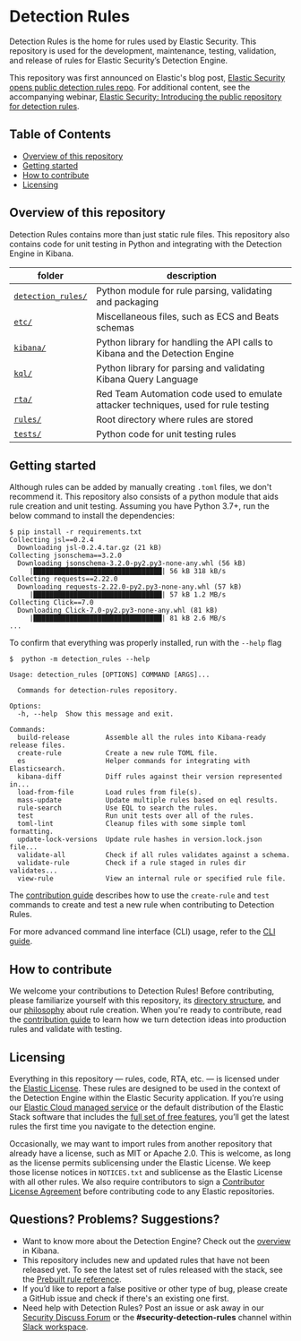 # Detection Rules

Detection Rules is the home for rules used by Elastic Security. This repository is used for the development, maintenance, testing, validation, and release of rules for Elastic Security’s Detection Engine.

This repository was first announced on Elastic's blog post, [Elastic Security opens public detection rules repo](https://elastic.co/blog/elastic-security-opens-public-detection-rules-repo). For additional content, see the accompanying webinar, [Elastic Security: Introducing the public repository for detection rules](https://www.elastic.co/webinars/introducing-the-public-repository-for-detection-rules).


## Table of Contents
- [Overview of this repository](#overview-of-this-repository)
- [Getting started](#getting-started)
- [How to contribute](#how-to-contribute)
- [Licensing](#licensing)


## Overview of this repository

Detection Rules contains more than just static rule files. This repository also contains code for unit testing in Python and integrating with the Detection Engine in Kibana.

| folder                                |  description                                                                        |
|-------------------------------------- |------------------------------------------------------------------------------------ |
| [`detection_rules/`](detection_rules) | Python module for rule parsing, validating and packaging                            |
| [`etc/`](etc)                         | Miscellaneous files, such as ECS and Beats schemas                                  |
| [`kibana/`](kibana)                   | Python library for handling the API calls to Kibana and the Detection Engine        |
| [`kql/`](kql)                         | Python library for parsing and validating Kibana Query Language                     |
| [`rta/`](rta)                         | Red Team Automation code used to emulate attacker techniques, used for rule testing |
| [`rules/`](rules)                     | Root directory where rules are stored                                               |
| [`tests/`](tests)                     | Python code for unit testing rules                                                  |


## Getting started

Although rules can be added by manually creating `.toml` files, we don't recommend it. This repository also consists of a python module that aids rule creation and unit testing. Assuming you have Python 3.7+, run the below command to install the dependencies:
```console
$ pip install -r requirements.txt
Collecting jsl==0.2.4
  Downloading jsl-0.2.4.tar.gz (21 kB)
Collecting jsonschema==3.2.0
  Downloading jsonschema-3.2.0-py2.py3-none-any.whl (56 kB)
     |████████████████████████████████| 56 kB 318 kB/s 
Collecting requests==2.22.0
  Downloading requests-2.22.0-py2.py3-none-any.whl (57 kB)
     |████████████████████████████████| 57 kB 1.2 MB/s 
Collecting Click==7.0
  Downloading Click-7.0-py2.py3-none-any.whl (81 kB)
     |████████████████████████████████| 81 kB 2.6 MB/s 
...
```

To confirm that everything was properly installed, run with the `--help` flag
```console
$  python -m detection_rules --help

Usage: detection_rules [OPTIONS] COMMAND [ARGS]...

  Commands for detection-rules repository.

Options:
  -h, --help  Show this message and exit.

Commands:
  build-release         Assemble all the rules into Kibana-ready release files.
  create-rule           Create a new rule TOML file.
  es                    Helper commands for integrating with Elasticsearch.
  kibana-diff           Diff rules against their version represented in...
  load-from-file        Load rules from file(s).
  mass-update           Update multiple rules based on eql results.
  rule-search           Use EQL to search the rules.
  test                  Run unit tests over all of the rules.
  toml-lint             Cleanup files with some simple toml formatting.
  update-lock-versions  Update rule hashes in version.lock.json file...
  validate-all          Check if all rules validates against a schema.
  validate-rule         Check if a rule staged in rules dir validates...
  view-rule             View an internal rule or specified rule file.
```

The [contribution guide](CONTRIBUTING.md) describes how to use the `create-rule` and `test` commands to create and test a new rule when contributing to Detection Rules.

For more advanced command line interface (CLI) usage, refer to the [CLI guide](CLI.md).

## How to contribute

We welcome your contributions to Detection Rules! Before contributing, please familiarize yourself with this repository, its [directory structure](#overview-of-this-repository), and our [philosophy](PHILOSOPHY.md) about rule creation. When you're ready to contribute, read the [contribution guide](CONTRIBUTING.md) to learn how we turn detection ideas into production rules and validate with testing.

## Licensing

Everything in this repository — rules, code, RTA, etc. — is licensed under the [Elastic License](LICENSE.txt). These rules are designed to be used in the context of the Detection Engine within the Elastic Security application. If you’re using our [Elastic Cloud managed service](https://www.elastic.co/cloud/) or the default distribution of the Elastic Stack software that includes the [full set of free features](https://www.elastic.co/subscriptions), you’ll get the latest rules the first time you navigate to the detection engine.

Occasionally, we may want to import rules from another repository that already have a license, such as MIT or Apache 2.0. This is welcome, as long as the license permits sublicensing under the Elastic License. We keep those license notices in `NOTICES.txt` and sublicense as the Elastic License with all other rules. We also require contributors to sign a [Contributor License Agreement](https://www.elastic.co/contributor-agreement) before contributing code to any Elastic repositories.

## Questions? Problems? Suggestions?

- Want to know more about the Detection Engine? Check out the [overview](https://www.elastic.co/guide/en/siem/guide/current/detection-engine-overview.html) in Kibana.
- This repository includes new and updated rules that have not been released yet. To see the latest set of rules released with the stack, see the [Prebuilt rule reference](https://www.elastic.co/guide/en/siem/guide/current/prebuilt-rules.html).
- If you’d like to report a false positive or other type of bug, please create a GitHub issue and check if there's an existing one first.
- Need help with Detection Rules? Post an issue or ask away in our [Security Discuss Forum](https://discuss.elastic.co/c/security/) or the **#security-detection-rules** channel within [Slack workspace](https://www.elastic.co/blog/join-our-elastic-stack-workspace-on-slack).
